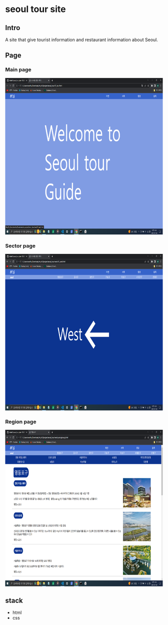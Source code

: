 # seoul tour site

## Intro

A site that give tourist information and restaurant information about Seoul.

## Page

### Main page
<img src="./seoul.png" width="800px" height="500px" />

### Sector page
<img src="./seoul2.png" width="800px" height="500px" />

### Region page
<img src="./seoul3.png" width="800px" height="500px" />

## stack

- html
- css
